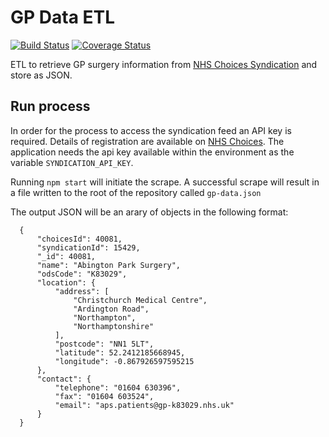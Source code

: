 # GP Data ETL

[![Build Status](https://travis-ci.org/nhsuk/gp-data-etl.svg?branch=master)](https://travis-ci.org/nhsuk/gp-data-etl)
[![Coverage Status](https://coveralls.io/repos/github/nhsuk/gp-data-etl/badge.svg)](https://coveralls.io/github/nhsuk/gp-data-etl)

ETL to retrieve GP surgery information from [NHS Choices Syndication](http://www.nhs.uk/aboutNHSChoices/professionals/syndication/Pages/Webservices.aspx)
and store as JSON.

## Run process

In order for the process to access the syndication feed an API key is required.
Details of registration are available on [NHS Choices](http://www.nhs.uk/aboutNHSChoices/professionals/syndication/Pages/Webservices.aspx).
The application needs the api key available within the environment as the
variable `SYNDICATION_API_KEY`.

Running `npm start` will initiate the scrape. A successful scrape will result
in a file written to the root of the repository called `gp-data.json`

The output JSON will be an arary of objects in the following format:
```
  {
      "choicesId": 40081,
      "syndicationId": 15429,
      "_id": 40081,
      "name": "Abington Park Surgery",
      "odsCode": "K83029",
      "location": {
          "address": [
              "Christchurch Medical Centre",
              "Ardington Road",
              "Northampton",
              "Northamptonshire"
          ],
          "postcode": "NN1 5LT",
          "latitude": 52.2412185668945,
          "longitude": -0.867926597595215
      },
      "contact": {
          "telephone": "01604 630396",
          "fax": "01604 603524",
          "email": "aps.patients@gp-k83029.nhs.uk"
      }
  }
```

